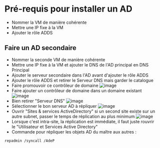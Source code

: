 # Pré-requis pour installer un AD
* Nommer la VM de manière cohérente
* Mettre une IP fixe à la VM
* Ajouter le rôle ADDS

## Faire un AD secondaire
* Nommer la seconde VM de manière cohérente
* Mettre une IP fixe à la VM et ajouter le DNS de l'AD principal en DNS Principal
* Ajouter le serveur secondaire dans l'AD avant d'ajouter le rôle ADDS
* Ajouter le rôle ADDS et retirer le Serveur DNS mais garder le catalogue 
* Faire promouvoir ce contrôleur de domaine
![image](https://github.com/kawaiiineko-website/tutoriels/assets/118014015/d1ebcf8a-eaa4-4641-9cb5-26c0cc38e97d)
* Faire ajouter un contrôleur de domaine dans un domaine existant
![image](https://github.com/kawaiiineko-website/tutoriels/assets/118014015/94cbace7-5104-4018-bac6-ba88c1001c48)
* Bien retirer "Serveur DNS"
![image](https://github.com/kawaiiineko-website/tutoriels/assets/118014015/68f595bc-89b7-4bef-b9e6-9f2ff9916735)
* Sélectionner le bon serveur AD à répliquer
![image](https://github.com/kawaiiineko-website/tutoriels/assets/118014015/7c39a248-26b2-43e0-a241-699077a27ffb)
* Ouvrir "Sites & services ActiveDirectory" si un second site existe sur un autre subnet, passer le temps de réplication au plus minimum
![image](https://github.com/kawaiiineko-website/tutoriels/assets/118014015/27b6139d-b830-4e08-b0d1-a7b2733e561f)
* Lorsque c'est intra-site, la réplication est immédiate, il faut juste rouvrir le "Utilisateur et Services Active Directory"
* Commande pour répliquer les objets AD du maître aux autres :
```
repadmin /syncall /AdeP
```

